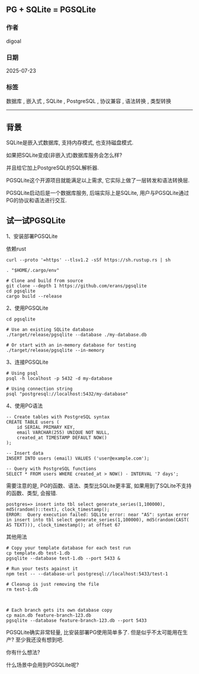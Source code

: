 ## PG + SQLite = PGSQLite      
              
### 作者              
digoal              
              
### 日期              
2025-07-23             
              
### 标签              
数据库 , 嵌入式 , SQLite , PostgreSQL , 协议兼容 , 语法转换 , 类型转换              
              
----              
              
## 背景    
SQLite是嵌入式数据库, 支持内存模式, 也支持磁盘模式.   
  
如果把SQLite变成(非嵌入式)数据库服务会怎么样?  
  
并且给它加上PostgreSQL的SQL解析器.  
  
PGSQLite这个开源项目就能满足以上需求, 它实际上做了一层转发和语法转换层.   
  
PGSQLite启动后是一个数据库服务, 后端实际上是SQLite, 用户与PGSQLite通过PG的协议和语法进行交互.   
  
## 试一试PGSQLite  
1、安装部署PGSQLite  
  
依赖rust  
```  
curl --proto '=https' --tlsv1.2 -sSf https://sh.rustup.rs | sh  
  
. "$HOME/.cargo/env"  
```  
  
```  
# Clone and build from source  
git clone --depth 1 https://github.com/erans/pgsqlite  
cd pgsqlite  
cargo build --release  
```  
  
2、使用PGSQLite  
  
```  
cd pgsqlite  
  
# Use an existing SQLite database  
./target/release/pgsqlite --database ./my-database.db  
  
# Or start with an in-memory database for testing  
./target/release/pgsqlite --in-memory  
```  
  
3、连接PGSQLite  
  
```  
# Using psql  
psql -h localhost -p 5432 -d my-database  
  
# Using connection string  
psql "postgresql://localhost:5432/my-database"  
```  
  
4、使用PG语法  
  
```  
-- Create tables with PostgreSQL syntax  
CREATE TABLE users (  
    id SERIAL PRIMARY KEY,  
    email VARCHAR(255) UNIQUE NOT NULL,  
    created_at TIMESTAMP DEFAULT NOW()  
);  
  
-- Insert data  
INSERT INTO users (email) VALUES ('user@example.com');  
  
-- Query with PostgreSQL functions  
SELECT * FROM users WHERE created_at > NOW() - INTERVAL '7 days';  
```  
  
需要注意的是, PG的函数、语法、类型比SQLite更丰富, 如果用到了SQLite不支持的函数、类型, 会报错.  
```  
postgres=> insert into tbl select generate_series(1,100000), md5(random()::text), clock_timestamp();  
ERROR:  Query execution failed: SQLite error: near "AS": syntax error in insert into tbl select generate_series(1,100000), md5(random(CAST( AS TEXT))), clock_timestamp(); at offset 67  
```  
  
其他用法  
```  
# Copy your template database for each test run  
cp template.db test-1.db  
pgsqlite --database test-1.db --port 5433 &  
  
# Run your tests against it  
npm test -- --database-url postgresql://localhost:5433/test-1  
  
# Cleanup is just removing the file  
rm test-1.db  
  
  
  
# Each branch gets its own database copy  
cp main.db feature-branch-123.db  
pgsqlite --database feature-branch-123.db --port 5433  
```  
  
PGSQLite确实非常轻量, 比安装部署PG使用简单多了. 但是似乎不太可能用在生产? 至少我还没有想到吧.   
  
你有什么想法?  
  
什么场景中会用到PGSQLite呢?  
    
    
